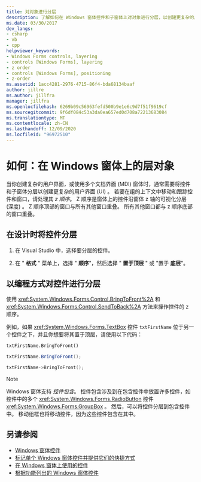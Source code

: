 ```yaml
---
title: 对对象进行分层
description: 了解如何在 Windows 窗体控件和子窗体上对对象进行分层，以创建更复杂的用户界面。
ms.date: 03/30/2017
dev_langs:
- csharp
- vb
- cpp
helpviewer_keywords:
- Windows Forms controls, layering
- controls [Windows Forms], layering
- z order
- controls [Windows Forms], positioning
- z-order
ms.assetid: 1acc4281-2976-4715-86f4-bda68134baaf
author: jillre
ms.author: jillfra
manager: jillfra
ms.openlocfilehash: 6269b09c56963fefd500b9e1e6c9d7f51f9619cf
ms.sourcegitcommit: 9f6df084c53a3da0ea657ed0d708a72213683084
ms.translationtype: MT
ms.contentlocale: zh-CN
ms.lasthandoff: 12/09/2020
ms.locfileid: "96972510"
---
```

# <a name="how-to-layer-objects-on-windows-forms"></a>如何：在 Windows 窗体上的层对象

当你创建复杂的用户界面，或使用多个文档界面 (MDI) 窗体时，通常需要将控件和子窗体分层以创建更复杂的用户界面 (UI) 。 若要在组的上下文中移动和跟踪控件和窗口，请处理其 *z 顺序*。 Z 顺序是窗体上的控件沿窗体 z 轴的可视化分层 (深度) 。 Z 顺序顶部的窗口与所有其他窗口重叠。 所有其他窗口都与 z 顺序底部的窗口重叠。

## <a name="to-layer-controls-at-design-time"></a>在设计时将控件分层

1. 在 Visual Studio 中，选择要分层的控件。

2. 在 " **格式** " 菜单上，选择 " **顺序**"，然后选择 " **置于顶层** " 或 "置于 **底层**"。

## <a name="to-layer-controls-programmatically"></a>以编程方式对控件进行分层

使用 <xref:System.Windows.Forms.Control.BringToFront%2A> 和 <xref:System.Windows.Forms.Control.SendToBack%2A> 方法来操作控件的 z 顺序。

例如，如果 <xref:System.Windows.Forms.TextBox> 控件 `txtFirstName` 位于另一个控件之下，并且你想要将其置于顶层，请使用以下代码：

```vb
txtFirstName.BringToFront()
```

```csharp
txtFirstName.BringToFront();
```

```cpp
txtFirstName->BringToFront();
```

> [!NOTE]
> Windows 窗体支持 *控件包含*。 控件包含涉及到在包含控件中放置许多控件，如控件中的多个 <xref:System.Windows.Forms.RadioButton> 控件 <xref:System.Windows.Forms.GroupBox> 。 然后，可以将控件分层到包含控件中。 移动组框也将移动控件，因为这些控件包含在其中。

## <a name="see-also"></a>另请参阅

- [Windows 窗体控件](index.md)
- [标记单个 Windows 窗体控件并提供它们的快捷方式](labeling-individual-windows-forms-controls-and-providing-shortcuts-to-them.md)
- [在 Windows 窗体上使用的控件](controls-to-use-on-windows-forms.md)
- [根据功能列出的 Windows 窗体控件](windows-forms-controls-by-function.md)
